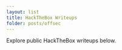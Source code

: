 ```yaml
---
layout: list
title: HackTheBox Writeups
folder: posts/offsec
---
```


Explore public HackTheBox writeups below.

